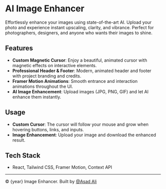 # AI Image Enhancer

Effortlessly enhance your images using state-of-the-art AI. Upload your photo and experience instant upscaling, clarity, and vibrance. Perfect for photographers, designers, and anyone who wants their images to shine.

## Features
- **Custom Magnetic Cursor**: Enjoy a beautiful, animated cursor with magnetic effects on interactive elements.
- **Professional Header & Footer**: Modern, animated header and footer with project branding and credits.
- **Framer Motion Animations**: Smooth entrance and interaction animations throughout the UI.
- **AI Image Enhancement**: Upload images (JPG, PNG, GIF) and let AI enhance them instantly.

## Usage
- **Custom Cursor**: The cursor will follow your mouse and grow when hovering buttons, links, and inputs.
- **Image Enhancement**: Upload your image and download the enhanced result.

## Tech Stack
- React, Tailwind CSS, Framer Motion, Context API

---

© {year} Image Enhancer. Built by [@Asad Ali](https://github.com/asad-ali-dev)
